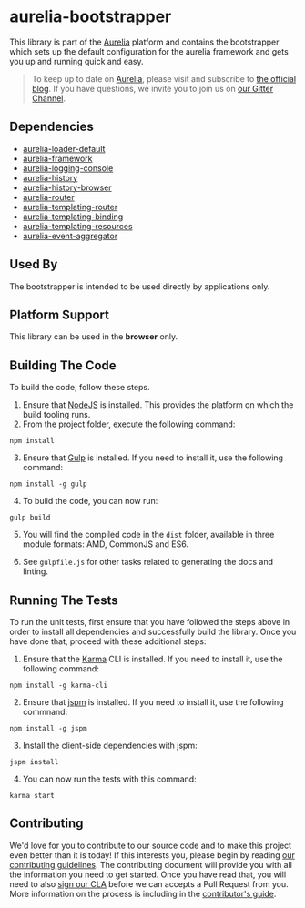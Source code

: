 # aurelia-bootstrapper

This library is part of the [Aurelia](http://www.aurelia.io/) platform and contains the bootstrapper which sets up the default configuration for the aurelia framework and gets you up and running quick and easy.

> To keep up to date on [Aurelia](http://www.aurelia.io/), please visit and subscribe to [the official blog](http://blog.durandal.io/). If you have questions, we invite you to join us on [our Gitter Channel](https://gitter.im/aurelia/discuss).

## Dependencies

* [aurelia-loader-default](https://github.com/aurelia/loader-default)
* [aurelia-framework](https://github.com/aurelia/framework)
* [aurelia-logging-console](https://github.com/aurelia/logging-console)
* [aurelia-history](https://github.com/aurelia/history)
* [aurelia-history-browser](https://github.com/aurelia/history-browser)
* [aurelia-router](https://github.com/aurelia/router)
* [aurelia-templating-router](https://github.com/aurelia/templating-router)
* [aurelia-templating-binding](https://github.com/aurelia/templating-binding)
* [aurelia-templating-resources](https://github.com/aurelia/templating-resources)
* [aurelia-event-aggregator](https://github.com/aurelia/event-aggregator)

## Used By

The bootstrapper is intended to be used directly by applications only.

## Platform Support

This library can be used in the **browser** only.

## Building The Code

To build the code, follow these steps.

1. Ensure that [NodeJS](http://nodejs.org/) is installed. This provides the platform on which the build tooling runs.
2. From the project folder, execute the following command:

  ```shell
  npm install
  ```
3. Ensure that [Gulp](http://gulpjs.com/) is installed. If you need to install it, use the following command:

  ```shell
  npm install -g gulp
  ```
4. To build the code, you can now run:

  ```shell
  gulp build
  ```
5. You will find the compiled code in the `dist` folder, available in three module formats: AMD, CommonJS and ES6.

6. See `gulpfile.js` for other tasks related to generating the docs and linting.

## Running The Tests

To run the unit tests, first ensure that you have followed the steps above in order to install all dependencies and successfully build the library. Once you have done that, proceed with these additional steps:

1. Ensure that the [Karma](http://karma-runner.github.io/) CLI is installed. If you need to install it, use the following command:

  ```shell
  npm install -g karma-cli
  ```
2. Ensure that [jspm](http://jspm.io/) is installed. If you need to install it, use the following commnand:

  ```shell
  npm install -g jspm
  ```
3. Install the client-side dependencies with jspm:

  ```shell
  jspm install
  ```

4. You can now run the tests with this command:

  ```shell
  karma start
  ```
  
## Contributing

We'd love for you to contribute to our source code and to make this project even better than it is today! If this interests you, please begin by reading [our contributing guidelines](https://github.com/DurandalProject/about/blob/master/CONTRIBUTING.md). The contributing document will provide you with all the information you need to get started. Once you have read that, you will need to also [sign our CLA](http://goo.gl/forms/dI8QDDSyKR) before we can accepts a Pull Request from you. More information on the process is including in the [contributor's guide](https://github.com/DurandalProject/about/blob/master/CONTRIBUTING.md).